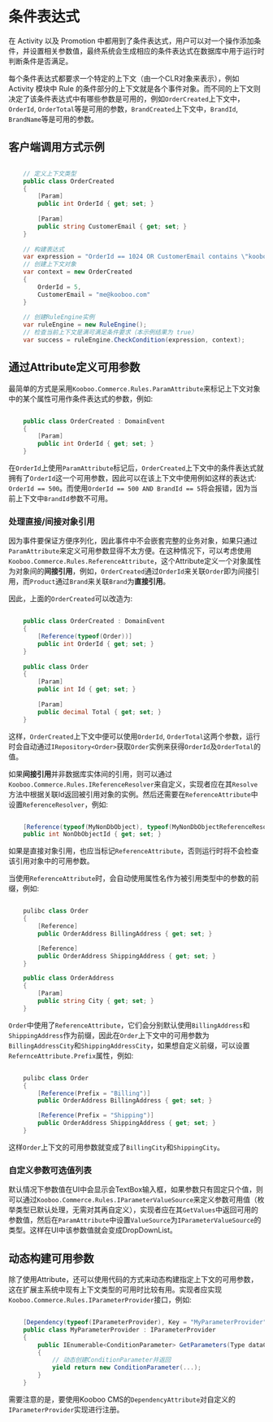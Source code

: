 # 条件表达式 #

在 Activity 以及 Promotion 中都用到了条件表达式，用户可以对一个操作添加条件，并设置相关参数值，最终系统会生成相应的条件表达式在数据库中用于运行时判断条件是否满足。

每个条件表达式都要求一个特定的上下文（由一个CLR对象来表示），例如 Activity 模块中 Rule 的条件部分的上下文就是各个事件对象。而不同的上下文则决定了该条件表达式中有哪些参数是可用的，例如`OrderCreated`上下文中，`OrderId`, `OrderTotal`等是可用的参数，`BrandCreated`上下文中，`BrandId`, `BrandName`等是可用的参数。

## 客户端调用方式示例 ##

```csharp

	// 定义上下文类型
	public class OrderCreated
	{
		[Param]
		public int OrderId { get; set; }
		
		[Param]
		public string CustomerEmail { get; set; }
	}
	
	// 构建表达式
	var expression = "OrderId == 1024 OR CustomerEmail contains \"kooboo.com\"";
	// 创建上下文对象
	var context = new OrderCreated
	{
		OrderId = 5,
		CustomerEmail = "me@kooboo.com"
	}
	
	// 创建RuleEngine实例
	var ruleEngine = new RuleEngine();
	// 检查当前上下文是满可满足条件要求（本示例结果为 true）
	var success = ruleEngine.CheckCondition(expression, context);

```

## 通过Attribute定义可用参数 ##

最简单的方式是采用`Kooboo.Commerce.Rules.ParamAttribute`来标记上下文对象中的某个属性可用作条件表达式的参数，例如:

```csharp

	public class OrderCreated : DomainEvent
	{
		[Param]
		public int OrderId { get; set; }
	}
```

在`OrderId`上使用`ParamAttribute`标记后，`OrderCreated`上下文中的条件表达式就拥有了`OrderId`这一个可用参数，因此可以在该上下文中使用例如这样的表达式: `OrderId == 500`。而使用`OrderId == 500 AND BrandId == 5`将会报错，因为当前上下文中`BrandId`参数不可用。

### 处理直接/间接对象引用 ###

因为事件要保证方便序列化，因此事件中不会嵌套完整的业务对象，如果只通过`ParamAttribute`来定义可用参数显得不太方便。在这种情况下，可以考虑使用`Kooboo.Commerce.Rules.ReferenceAttribute`，这个Attribute定义一个对象属性为对象间的**间接引用**，例如，`OrderCreated`通过`OrderId`来关联`Order`即为间接引用，而`Product`通过`Brand`来关联`Brand`为**直接引用**。

因此，上面的`OrderCreated`可以改造为:

```csharp

	public class OrderCreated : DomainEvent
	{
		[Reference(typeof(Order))]
		public int OrderId { get; set; }
	}
	
	public class Order 
	{
		[Param]
		public int Id { get; set; }
	
		[Param]
		public decimal Total { get; set; }
	}
```

这样，`OrderCreated`上下文中便可以使用`OrderId`, `OrderTotal`这两个参数，运行时会自动通过`IRepository<Order>`获取`Order`实例来获得`OrderId`及`OrderTotal`的值。

如果**间接引用**并非数据库实体间的引用，则可以通过`Kooboo.Commerce.Rules.IReferenceResolver`来自定义，实现者应在其`Resolve`方法中根据关联Id返回被引用对象的实例。然后还需要在`ReferenceAttribute`中设置`ReferenceResolver`，例如:

```csharp

	[Reference(typeof(MyNonDbObject), typeof(MyNonDbObjectReferenceResolver))]
	public int NonDbObjectId { get; set; }
```

如果是直接对象引用，也应当标记`ReferenceAttribute`，否则运行时将不会检查该引用对象中的可用参数。

当使用`ReferenceAttribute`时，会自动使用属性名作为被引用类型中的参数的前缀，例如:

```csharp

	pulibc class Order
	{
		[Reference]
		public OrderAddress BillingAddress { get; set; }

		[Reference]
		public OrderAddress ShippingAddress { get; set; }
	}

	public class OrderAddress 
	{
		[Param]
		public string City { get; set; }
	}

```

`Order`中使用了`ReferenceAttribute`，它们会分别默认使用`BillingAddress`和`ShippingAddress`作为前缀，因此在`Order`上下文中的可用参数为 `BillingAddressCity`和`ShippingAddressCity`，如果想自定义前缀，可以设置`RefernceAttribute.Prefix`属性，例如:

```csharp

	pulibc class Order
	{
		[Reference(Prefix = "Billing")]
		public OrderAddress BillingAddress { get; set; }

		[Reference(Prefix = "Shipping")]
		public OrderAddress ShippingAddress { get; set; }
	}
```

这样`Order`上下文的可用参数就变成了`BillingCity`和`ShippingCity`。

### 自定义参数可选值列表 ###

默认情况下参数值在UI中会显示会TextBox输入框，如果参数只有固定只个值，则可以通过`Kooboo.Commerce.Rules.IParameterValueSource`来定义参数可用值（枚举类型已默认处理，无需对其再自定义），实现者应在其`GetValues`中返回可用的参数值，然后在`ParamAttribute`中设置`ValueSource`为`IParameterValueSource`的类型。这样在UI中该参数值就会变成DropDownList。

## 动态构建可用参数 ##

除了使用Attribute，还可以使用代码的方式来动态构建指定上下文的可用参数，这在扩展主系统中现有上下文类型的可用时比较有用。实现者应实现`Kooboo.Commerce.Rules.IParameterProvider`接口，例如:

```csharp

	[Dependency(typeof(IParameterProvider), Key = "MyParameterProvider")]
	public class MyParameterProvider : IParameterProvider
	{
		public IEnumerable<ConditionParameter> GetParameters(Type dataContextType)
		{
			// 动态创建ConditionParameter并返回
			yield return new ConditionParameter(...);
		}
	}
```

需要注意的是，要使用Kooboo CMS的`DependencyAttribute`对自定义的`IParameterProvider`实现进行注册。